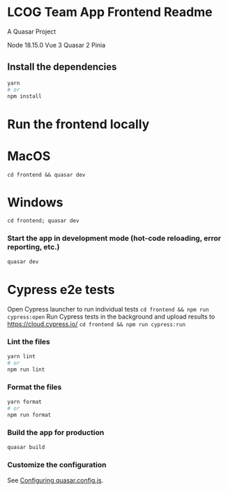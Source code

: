 # LCOG Team App Frontend Readme

A Quasar Project

Node 18.15.0
Vue 3
Quasar 2
Pinia 

## Install the dependencies
```bash
yarn
# or
npm install
```

# Run the frontend locally
# MacOS
`cd frontend && quasar dev`
# Windows
`cd frontend; quasar dev`

### Start the app in development mode (hot-code reloading, error reporting, etc.)
```bash
quasar dev
```

# Cypress e2e tests
Open Cypress launcher to run individual tests
`cd frontend && npm run cypress:open`
Run Cypress tests in the background and upload results to https://cloud.cypress.io/
`cd frontend && npm run cypress:run`

### Lint the files
```bash
yarn lint
# or
npm run lint
```


### Format the files
```bash
yarn format
# or
npm run format
```



### Build the app for production
```bash
quasar build
```

### Customize the configuration
See [Configuring quasar.config.js](https://v2.quasar.dev/quasar-cli-vite/quasar-config-js).
